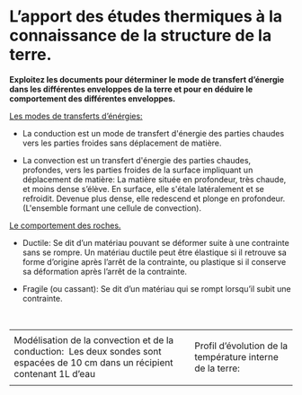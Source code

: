# L’apport des études thermiques à la connaissance de la structure de la terre.

**Exploitez les documents pour déterminer le mode de transfert d’énergie dans les différentes enveloppes de la terre et pour en déduire le comportement des différentes enveloppes.**

<p style="text-decoration:underline;">Les modes de transferts d’énérgies:</p>

- La conduction est un mode de transfert d'énergie des parties chaudes vers les parties froides sans déplacement de matière.

- La convection est un transfert d'énergie des parties chaudes, profondes, vers les parties froides de la surface impliquant un déplacement de matière: La matière située en profondeur, très chaude, et moins dense s’élève. En surface, elle s'étale latéralement et se refroidit. Devenue plus dense, elle redescend et plonge en profondeur. (L'ensemble formant une cellule de convection).


<p style="text-decoration:underline;">Le comportement des roches.</p>

- Ductile: Se dit d’un matériau pouvant se déformer suite à une contrainte sans se rompre. Un matériau ductile peut être élastique si il retrouve sa forme d’origine après l’arrêt de la contrainte, ou plastique si il conserve sa déformation après l’arrêt de la contrainte.

- Fragile (ou cassant): Se dit d’un matériau qui se rompt lorsqu’il subit une contrainte.


<p></br></p>

<div style="text-align:center;">

<table>


<tr>
<td>
<a href="https://ipfs.io/ipfs/QmRT3Cpi9wtG2icCRGfVYx4HhsDeiZofZHEmkPkf1HQysM"><img src="https://ipfs.io/ipfs/QmRT3Cpi9wtG2icCRGfVYx4HhsDeiZofZHEmkPkf1HQysM" alt="">
</td><td>
<a href="https://ipfs.io/ipfs/QmUb6hAqNTiX1eRAaVQD9mgRrBqfusKamVfTafHsDidjnt"><img src="https://ipfs.io/ipfs/QmUb6hAqNTiX1eRAaVQD9mgRrBqfusKamVfTafHsDidjnt" alt="">
</td>

</tr>

<tr>

<td>Modélisation de la convection et de la conduction:
<a href="https://ipfs.io/ipfs/QmVQ9QF245x2suW8qpJrajZh7auRY6GLB5kV1oTPKqpEFe"><img src="https://ipfs.io/ipfs/QmVQ9QF245x2suW8qpJrajZh7auRY6GLB5kV1oTPKqpEFe" alt=""></a>
Les deux sondes sont espacées de 10 cm dans un récipient contenant 1L d’eau
</td>

<td>
Profil d’évolution de la température interne de la terre:
<a href="https://ipfs.io/ipfs/QmWZyjzDiMNTDSyU9b94mxXHrT8vMhqiaHetyxS89TKD6s"><img src="https://ipfs.io/ipfs/QmWZyjzDiMNTDSyU9b94mxXHrT8vMhqiaHetyxS89TKD6s" alt="">
</td>


</tr>

<tr>

<td>
<a href="https://ipfs.io/ipfs/QmYT2G2PBpecW1ZzYeB5orK7neAU3jqyhkVDHB4jjizk2g"><img src="https://ipfs.io/ipfs/QmYT2G2PBpecW1ZzYeB5orK7neAU3jqyhkVDHB4jjizk2g" alt="">
</td>

<td>
<a href="https://ipfs.io/ipfs/QmcZhpvDftE6uDmVMWeUtGorVnhL5KdCh27ZRkwURmAkMV"><img src="https://ipfs.io/ipfs/QmcZhpvDftE6uDmVMWeUtGorVnhL5KdCh27ZRkwURmAkMV" alt="">
</td>


</tr>




